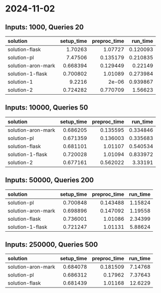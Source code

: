 # 2024-11-02

## Inputs: 1000, Queries 20

| solution           |   setup_time |   preproc_time |   run_time |
|:-------------------|-------------:|---------------:|-----------:|
| solution-flask     |     1.70263  |       1.07727  |   0.120093 |
| solution-pl        |     7.47506  |       0.135179 |   0.210835 |
| solution-aron-mark |     0.668394 |       0.129449 |   0.22149  |
| solution-1-flask   |     0.700802 |       1.01089  |   0.273984 |
| solution-1         |     9.2216   |       2e-06    |   0.939867 |
| solution-2         |     0.724282 |       0.770709 |   1.56623  |

## Inputs: 10000, Queries 50

| solution           |   setup_time |   preproc_time |   run_time |
|:-------------------|-------------:|---------------:|-----------:|
| solution-aron-mark |     0.686205 |       0.135595 |   0.334846 |
| solution-pl        |     0.671359 |       0.136003 |   0.335683 |
| solution-flask     |     0.681101 |       1.01107  |   0.540534 |
| solution-1-flask   |     0.720028 |       1.01094  |   0.833972 |
| solution-2         |     0.677161 |       0.562022 |   3.33191  |

## Inputs: 50000, Queries 200

| solution           |   setup_time |   preproc_time |   run_time |
|:-------------------|-------------:|---------------:|-----------:|
| solution-pl        |     0.700848 |       0.143488 |    1.15824 |
| solution-aron-mark |     0.698896 |       0.147092 |    1.19558 |
| solution-flask     |     0.736001 |       1.01086  |    2.34399 |
| solution-1-flask   |     0.721247 |       1.01131  |    5.88624 |

## Inputs: 250000, Queries 500

| solution           |   setup_time |   preproc_time |   run_time |
|:-------------------|-------------:|---------------:|-----------:|
| solution-aron-mark |     0.684078 |       0.181509 |    7.14768 |
| solution-pl        |     0.686312 |       0.17962  |    7.37643 |
| solution-flask     |     0.681439 |       1.01168  |   12.6229  |